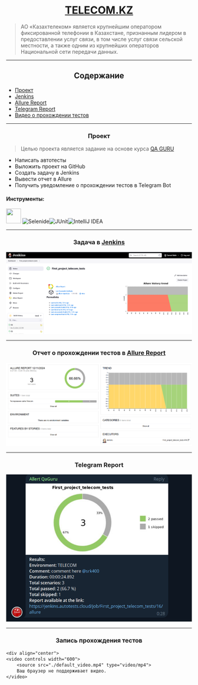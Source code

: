 # <div align="center">[TELECOM.KZ](https://telecom.kz/ru/)</div>
> АО «Казахтелеком» является крупнейшим оператором фиксированной телефонии в Казахстане, признанным лидером в предоставлении услуг связи, в том числе услуг связи сельской местности, а также одним из крупнейших операторов Национальной сети передачи данных.

---

## <div align="center">Содержание</div>

- [Проект](#Проект)
- [Jenkins](#Jenkins)
- [Allure Report](#Allure-Report)
- [Telegram Report](#Telegram-Report)
- [Видео о прохождении тестов](#Видео-о-прохождении-тестов)

---

### <div align="center">Проект</div>
> Целью проекта является задание на основе курса [QA GURU](https://qa.guru/)

- Написать автотесты
- Выложить проект на GitHub
- Создать задачу в Jenkins
- Вывести отчет в Allure
- Получить уведомление о прохождении тестов в Telegram Bot


#### Инструменты:

<img src="https://cdn.jsdelivr.net/gh/devicons/devicon@latest/icons/java/java-original.svg" height="40" width="40"/>
<img src="https://ru.selenide.org/images/selenide-logo-big.png" alt="Selenide" height="40" width="50"/><img src="https://junit.org/junit5/assets/img/junit5-logo.png" alt="JUnit" height="40" width="40"/><img src="https://static-00.iconduck.com/assets.00/intellij-idea-icon-2048x2048-hsyna1mi.png" alt="IntelliJ IDEA" height="40" width="40"/>

---

### <div align="center">Задача в [Jenkins](https://jenkins.autotests.cloud/job/First_project_telecom_tests/)</div>
<div align="center">
    <img src="image.png" alt="Jenkins Job">
</div>

---

### <div align="center">Отчет о прохождении тестов в [Allure Report](https://jenkins.autotests.cloud/job/First_project_telecom_tests/allure/)</div>
<div align="center">
    <img src="image-1.png" alt="Allure Report">
</div>

---

### <div align="center">Telegram Report</div>
<div align="center">
    <img src="image-2.png" alt="Telegram Report">
</div>

---

### <div align="center">Запись прохождения тестов</div>
    <div align="center">
    <video controls width="600">
        <source src="./default_video.mp4" type="video/mp4">
        Ваш браузер не поддерживает видео.
    </video>
</div>
